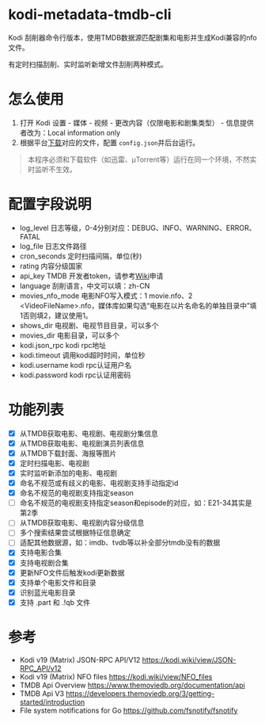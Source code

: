 # kodi-metadata-tmdb-cli

Kodi 刮削器命令行版本，使用TMDB数据源匹配剧集和电影并生成Kodi兼容的nfo文件。

有定时扫描刮削、实时监听新增文件刮削两种模式。

# 怎么使用

1. 打开 Kodi 设置 - 媒体 - 视频  - 更改内容（仅限电影和剧集类型） - 信息提供者改为：Local information only
2. 根据平台[下载](https://github.com/fengqi/kodi-metadata-tmdb-cli/releases)对应的文件，配置 `config.json`并后台运行。

> 本程序必须和下载软件（如迅雷、µTorrent等）运行在同一个环境，不然实时监听不生效。

# 配置字段说明

- log_level 日志等级，0-4分别对应：DEBUG、INFO、WARNING、ERROR、FATAL
- log_file 日志文件路径
- cron_seconds 定时扫描间隔，单位(秒)
- rating 内容分级国家
- api_key TMDB 开发者token，请参考[Wiki](https://github.com/fengqi/kodi-metadata-tmdb-cli/wiki)申请
- language 刮削语言，中文可以填：zh-CN
- movies_nfo_mode 电影NFO写入模式：1 movie.nfo、2 \<VideoFileName\>.nfo，媒体库如果勾选“电影在以片名命名的单独目录中”填1否则填2，建议使用1。
- shows_dir 电视剧、电视节目目录，可以多个
- movies_dir 电影目录，可以多个
- kodi.json_rpc kodi rpc地址
- kodi.timeout 调用kodi超时时间，单位秒
- kodi.username kodi rpc认证用户名
- kodi.password kodi rpc认证用密码

# 功能列表

- [x] 从TMDB获取电影、电视剧、电视剧分集信息
- [x] 从TMDB获取电影、电视剧演员列表信息
- [x] 从TMDB下载封面、海报等图片
- [x] 定时扫描电影、电视剧
- [x] 实时监听新添加的电影、电视剧
- [x] 命名不规范或有歧义的电影、电视剧支持手动指定id
- [x] 命名不规范的电视剧支持指定season
- [ ] 命名不规范的电视剧支持指定season和episode的对应，如：E21-34其实是第2季
- [ ] 从TMDB获取电影、电视剧内容分级信息
- [ ] 多个搜索结果尝试根据特征信息确定
- [ ] 适配其他数据源，如：imdb、tvdb等以补全部分tmdb没有的数据
- [x] 支持电影合集
- [x] 支持电视剧合集
- [x] 更新NFO文件后触发kodi更新数据
- [x] 支持单个电影文件和目录
- [x] 识别蓝光电影目录
- [x] 支持 .part 和 .!qb 文件

# 参考

- Kodi v19 (Matrix) JSON-RPC API/V12 https://kodi.wiki/view/JSON-RPC_API/v12
- Kodi v19 (Matrix) NFO files https://kodi.wiki/view/NFO_files
- TMDB Api Overview https://www.themoviedb.org/documentation/api
- TMDB Api V3 https://developers.themoviedb.org/3/getting-started/introduction
- File system notifications for Go https://github.com/fsnotify/fsnotify
